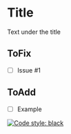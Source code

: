 # Title

Text under the title
## ToFix
- [ ] Issue #1

## ToAdd
- [ ] Example
<!--pip freeze > requirements.txt -->

[![Code style: black](https://img.shields.io/badge/code%20style-black-000000.svg)](https://github.com/psf/black)
